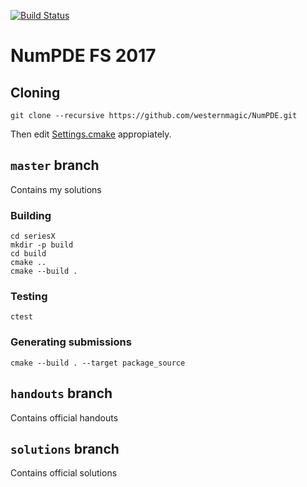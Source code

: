 [![Build Status](https://travis-ci.com/westernmagic/NumPDE.svg?token=oXBJR2fnFJyyeSMnYqqk&branch=travis)](https://travis-ci.com/westernmagic/NumPDE)
# NumPDE FS 2017

## Cloning
```
git clone --recursive https://github.com/westernmagic/NumPDE.git
```

Then edit [Settings.cmake](Settings.cmake) appropiately.


## `master` branch
Contains my solutions

### Building
```
cd seriesX
mkdir -p build
cd build
cmake ..
cmake --build .
```

### Testing
```
ctest
```

### Generating submissions
```
cmake --build . --target package_source
```

## `handouts` branch
Contains official handouts

## `solutions` branch
Contains official solutions

